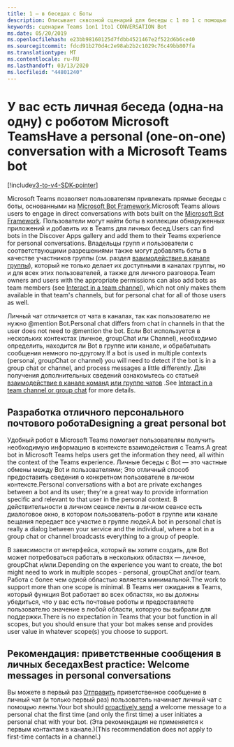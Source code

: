 ```yaml
---
title: 1 — в беседах с Боты
description: Описывает сквозной сценарий для беседы с 1 по 1 с помощью Bot в Microsoft Teams.
keywords: сценарии Teams 1on1 1to1 CONVERSATION Bot
ms.date: 05/20/2019
ms.openlocfilehash: e23bb98160125d7fdbb4521467e2f522d6b6ce40
ms.sourcegitcommit: fdcd91b270d4c2e98ab2b2c1029c76c49bb807fa
ms.translationtype: MT
ms.contentlocale: ru-RU
ms.lasthandoff: 03/13/2020
ms.locfileid: "44801240"
---
```

# <a name="have-a-personal-one-on-one-conversation-with-a-microsoft-teams-bot"></a><span data-ttu-id="3d29e-104">У вас есть личная беседа (одна-на одну) с роботом Microsoft Teams</span><span class="sxs-lookup"><span data-stu-id="3d29e-104">Have a personal (one-on-one) conversation with a Microsoft Teams bot</span></span>

[!include[v3-to-v4-SDK-pointer](~/includes/v3-to-v4-pointer-bots.md)]

<span data-ttu-id="3d29e-105">Microsoft Teams позволяет пользователям привлекать прямые беседы с боты, основанными на [Microsoft Bot Framework](/azure/bot-service/?view=azure-bot-service-3.0).</span><span class="sxs-lookup"><span data-stu-id="3d29e-105">Microsoft Teams allows users to engage in direct conversations with bots built on the [Microsoft Bot Framework](/azure/bot-service/?view=azure-bot-service-3.0).</span></span> <span data-ttu-id="3d29e-106">Пользователи могут найти боты в коллекции обнаруженных приложений и добавить их в Teams для личных бесед.</span><span class="sxs-lookup"><span data-stu-id="3d29e-106">Users can find bots in the Discover Apps gallery and add them to their Teams experience for personal conversations.</span></span> <span data-ttu-id="3d29e-107">Владельцы групп и пользователи с соответствующими разрешениями также могут добавлять боты в качестве участников группы (см. раздел [взаимодействие в канале группы](~/resources/bot-v3/bot-conversations/bots-conv-channel.md)), который не только делает их доступными в каналах группы, но и для всех этих пользователей, а также для личного разговора.</span><span class="sxs-lookup"><span data-stu-id="3d29e-107">Team owners and users with the appropriate permissions can also add bots as team members (see [Interact in a team channel](~/resources/bot-v3/bot-conversations/bots-conv-channel.md)), which not only makes them available in that team's channels, but for personal chat for all of those users as well.</span></span>

<span data-ttu-id="3d29e-108">Личный чат отличается от чата в каналах, так как пользователю не нужно @mention Bot.</span><span class="sxs-lookup"><span data-stu-id="3d29e-108">Personal chat differs from chat in channels in that the user does not need to @mention the bot.</span></span> <span data-ttu-id="3d29e-109">Если Bot используется в нескольких контекстах (личное, groupChat или Channel), необходимо определить, находится ли Bot в группе или канале, и обрабатывать сообщения немного по-другому.</span><span class="sxs-lookup"><span data-stu-id="3d29e-109">If a bot is used in multiple contexts (personal, groupChat or channel) you will need to detect if the bot is in a group chat or channel, and process messages a little differently.</span></span> <span data-ttu-id="3d29e-110">Для получения дополнительных сведений ознакомьтесь со статьей [взаимодействие в канале команд или группе чатов](~/resources/bot-v3/bot-conversations/bots-conv-proactive.md) .</span><span class="sxs-lookup"><span data-stu-id="3d29e-110">See [Interact in a team channel or group chat](~/resources/bot-v3/bot-conversations/bots-conv-proactive.md) for more details.</span></span>

## <a name="designing-a-great-personal-bot"></a><span data-ttu-id="3d29e-111">Разработка отличного персонального почтового робота</span><span class="sxs-lookup"><span data-stu-id="3d29e-111">Designing a great personal bot</span></span>

<span data-ttu-id="3d29e-112">Удобный робот в Microsoft Teams помогает пользователям получить необходимую информацию в контексте взаимодействия с Teams.</span><span class="sxs-lookup"><span data-stu-id="3d29e-112">A great bot in Microsoft Teams helps users get the information they need, all within the context of the Teams experience.</span></span> <span data-ttu-id="3d29e-113">Личные беседы с Bot — это частные обмены между Bot и пользователями; Это отличный способ предоставить сведения о конкретном пользователе в личном контексте.</span><span class="sxs-lookup"><span data-stu-id="3d29e-113">Personal conversations with a bot are private exchanges between a bot and its user; they're a great way to provide information specific and relevant to that user in the personal context.</span></span> <span data-ttu-id="3d29e-114">В действительности в личном сеансе ленты в личном сеансе есть диалоговое окно, в котором пользователь-робот в группе или канале вещания передает все участие в группе людей.</span><span class="sxs-lookup"><span data-stu-id="3d29e-114">A bot in personal chat is really a dialog between your service and the individual, where a bot in a group chat or channel broadcasts everything to a group of people.</span></span>

<span data-ttu-id="3d29e-115">В зависимости от интерфейса, который вы хотите создать, для Bot может потребоваться работать в нескольких областях — личное, groupChat и/или.</span><span class="sxs-lookup"><span data-stu-id="3d29e-115">Depending on the experience you want to create, the bot might need to work in multiple scopes - personal, groupChat and/or team.</span></span> <span data-ttu-id="3d29e-116">Работа с более чем одной областью является минимальной.</span><span class="sxs-lookup"><span data-stu-id="3d29e-116">The work to support more than one scope is minimal.</span></span> <span data-ttu-id="3d29e-117">В Teams нет ожидания в Teams, который функция Bot работает во всех областях, но вы должны убедиться, что у вас есть почтовые роботы и предоставляете пользователю значение в любой области, которую вы выбрали для поддержки.</span><span class="sxs-lookup"><span data-stu-id="3d29e-117">There is no expectation in Teams that your bot function in all scopes, but you should ensure that your bot makes sense and provides user value in whatever scope(s) you choose to support.</span></span>

## <a name="best-practice-welcome-messages-in-personal-conversations"></a><span data-ttu-id="3d29e-118">Рекомендация: приветственные сообщения в личных беседах</span><span class="sxs-lookup"><span data-stu-id="3d29e-118">Best practice: Welcome messages in personal conversations</span></span>

<span data-ttu-id="3d29e-119">Вы можете в первый раз [Отправить](~/resources/bot-v3/bot-conversations/bots-conv-proactive.md) приветственное сообщение в личный чат (и только первый раз) пользователь начинает личный чат с помощью ленты.</span><span class="sxs-lookup"><span data-stu-id="3d29e-119">Your bot should [proactively send](~/resources/bot-v3/bot-conversations/bots-conv-proactive.md) a welcome message to a personal chat the first time (and only the first time) a user initiates a personal chat with your bot.</span></span> <span data-ttu-id="3d29e-120">(Эта рекомендация не применяется к первым контактам в канале.)</span><span class="sxs-lookup"><span data-stu-id="3d29e-120">(This recommendation does not apply to first-time contacts in a channel.)</span></span>
